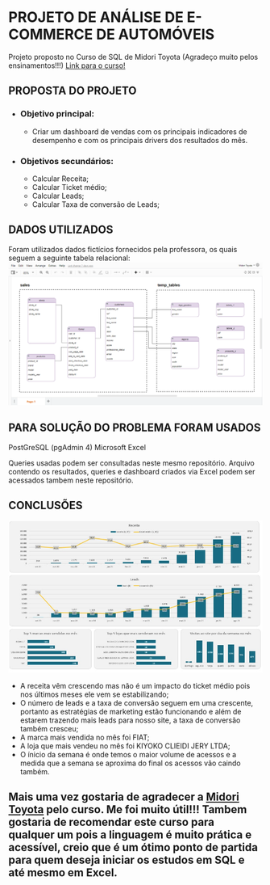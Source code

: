<h1>PROJETO DE ANÁLISE DE E-COMMERCE DE AUTOMÓVEIS</h1>

Projeto proposto no Curso de SQL de Midori Toyota (Agradeço muito pelos ensinamentos!!!)
<a href="https://www.udemy.com/course/sql-para-analise-de-dados/">Link para o curso!</a>

<h2>PROPOSTA DO PROJETO</h2>
    <ul>
        <li><h3>Objetivo principal:</h3>
            <ul><li>Criar um dashboard de vendas com os principais indicadores de desempenho e com os principais drivers dos resultados do mês.</li></ul>
        </li>
        <li><h3>Objetivos secundários:</h3>
            <ul>
            <li>Calcular Receita;</li>
            <li>Calcular Ticket médio;</li>
            <li>Calcular Leads;</li>
            <li>Calcular Taxa de conversão de Leads;</li>
            </ul>
        </li>
    </ul>
    
<h2>DADOS UTILIZADOS</h2>
    Foram utilizados dados fictícios fornecidos pela professora, os quais seguem a seguinte tabela relacional:
    <img src="Diagrama img.PNG" alt="tab.relacional">

<h2>PARA SOLUÇÃO DO PROBLEMA FORAM USADOS</h2>
    PostGreSQL (pgAdmin 4)
    Microsoft Excel

Queries usadas podem ser consultadas neste mesmo repositório.
Arquivo contendo os resultados, queries e dashboard criados via Excel podem ser acessados tambem neste repositório.

<h2>CONCLUSÕES</h2>
    <img src="dashboard.jpg" width="900" alt="dashboard">
    <ul>
        <li>A receita vêm crescendo mas não é um impacto do ticket médio pois nos últimos meses ele vem se estabilizando;</li>
        <li>O número de leads e a taxa de conversão seguem em uma crescente, portanto as estratégias de marketing estão funcionando e além de estarem trazendo mais leads para nosso site, a taxa de conversão também cresceu;</li>
        <li>A marca mais vendida no mês foi FIAT;</li>
        <li>A loja que mais vendeu no mês foi KIYOKO CLIEIDI JERY LTDA;</li>
        <li>O ínicio da semana é onde temos o maior volume de acessos e a medida que a semana se aproxima do final os acessos vão caindo também.</li>
    </ul>

<h2>Mais uma vez gostaria de agradecer a <a href="https://www.udemy.com/course/sql-para-analise-de-dados/">Midori Toyota</a> pelo curso. Me foi muito útil!!! Tambem gostaria de recomendar este curso para qualquer um pois a linguagem é muito prática e acessível, creio que é um ótimo ponto de partida para quem deseja iniciar os estudos em SQL e até mesmo em Excel.</h2>